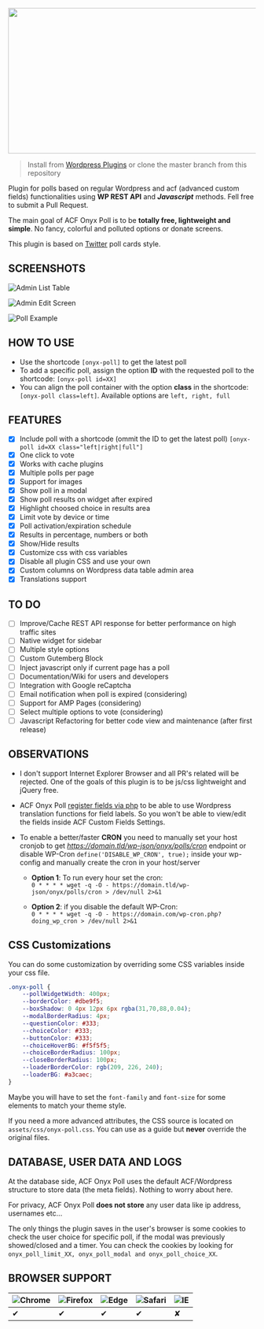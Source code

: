 <p align="center">
  <img width="914" height="296" src="https://raw.github.com/andremacola/acf-onyx-poll/master/assets/images/banner-1544x500.png">
</p>

> Install from [Wordpress Plugins](https://br.wordpress.org/plugins/acf-onyx-poll/ "Wordpress Plugin Repository") or clone the master branch from this repository

Plugin for polls based on regular Wordpress and acf (advanced custom fields) functionalities using **WP REST API** and ***Javascript*** methods. Fell free to submit a Pull Request.

The main goal of ACF Onyx Poll is to be **totally free, lightweight and simple**. No fancy, colorful and polluted options or donate screens.

This plugin is based on [Twitter](https://twitter.com) poll cards style.

## SCREENSHOTS

<p align="center">

![Admin List Table](https://raw.github.com/andremacola/acf-onyx-poll/master/assets/images/screenshot-1.png "Admin List Table")

![Admin Edit Screen](https://raw.github.com/andremacola/acf-onyx-poll/master/assets/images/screenshot-2.png "Admin Edit Screen")

![Poll Example](https://raw.github.com/andremacola/acf-onyx-poll/master/assets/images/screenshot-3.png "Poll Example")

</p>

## HOW TO USE

* Use the shortcode `[onyx-poll]` to get the latest poll
* To add a specific poll, assign the option **ID** with the requested poll to the shortcode: `[onyx-poll id=XX]`
* You can align the poll container with the option **class** in the shortcode: `[onyx-poll class=left]`. Available options are `left, right, full`

## FEATURES

- [x] Include poll with a shortcode (ommit the ID to get the latest poll) `[onyx-poll id=XX class="left|right|full"]`
- [x] One click to vote
- [x] Works with cache plugins
- [x] Multiple polls per page
- [x] Support for images
- [x] Show poll in a modal
- [x] Show poll results on widget after expired
- [x] Highlight choosed choice in results area
- [x] Limit vote by device or time
- [x] Poll activation/expiration schedule
- [x] Results in percentage, numbers or both
- [x] Show/Hide results
- [x] Customize css with css variables
- [x] Disable all plugin CSS and use your own
- [x] Custom columns on Wordpress data table admin area
- [x] Translations support

## TO DO

- [ ] Improve/Cache REST API response for better performance on high traffic sites
- [ ] Native widget for sidebar
- [ ] Multiple style options
- [ ] Custom Gutemberg Block
- [ ] Inject javascript only if current page has a poll
- [ ] Documentation/Wiki for users and developers
- [ ] Integration with Google reCaptcha
- [ ] Email notification when poll is expired (considering)
- [ ] Support for AMP Pages (considering)
- [ ] Select multiple options to vote (considering)
- [ ] Javascript Refactoring for better code view and maintenance (after first release)

## OBSERVATIONS

- I don't support Internet Explorer Browser and all PR's related will be rejected. One of the goals of this plugin is to be js/css lightweight and jQuery free.

- ACF Onyx Poll [register fields via php](https://www.advancedcustomfields.com/resources/register-fields-via-php/) to be able to use Wordpress translation functions for field labels. So you won't be able to view/edit the fields inside ACF Custom Fields Settings.

- To enable a better/faster **CRON** you need to manually set your host cronjob to get *https://domain.tld/wp-json/onyx/polls/cron* endpoint or disable WP-Cron `define('DISABLE_WP_CRON', true);` inside your wp-config and manually create the cron in your host/server

	- **Option 1**: To run every hour set the cron: <br> `0 * * * * wget -q -O - https://domain.tld/wp-json/onyx/polls/cron > /dev/null 2>&1`

	- **Option 2**: if you disable the default WP-Cron: <br> `0 * * * * wget -q -O - https://domain.com/wp-cron.php?doing_wp_cron > /dev/null 2>&1`

## CSS Customizations

You can do some customization by overriding some CSS variables inside your css file.

```css
.onyx-poll {
	--pollWidgetWidth: 400px;
	--borderColor: #dbe9f5;
	--boxShadow: 0 4px 12px 6px rgba(31,70,88,0.04);
	--modalBorderRadius: 4px;
	--questionColor: #333;
	--choiceColor: #333;
	--buttonColor: #333;
	--choiceHoverBG: #f5f5f5;
	--choiceBorderRadius: 100px;
	--closeBorderRadius: 100px;
	--loaderBorderColor: rgb(209, 226, 240);
	--loaderBG: #a3caec;
}
```

Maybe you will have to set the `font-family` and `font-size` for some elements to match your theme style.

If you need a more advanced attributes, the CSS source is located on `assets/css/onyx-poll.css`. You can use as a guide but **never** override the original files.

## DATABASE, USER DATA AND LOGS

At the database side, ACF Onyx Poll uses the default ACF/Wordpress structure to store data (the meta fields). Nothing to worry about here.

For privacy, ACF Onyx Poll **does not store** any user data like ip address, usernames etc...

The only things the plugin saves in the user's browser is some cookies to check the user choice for specific poll, if the modal was previously showed/closed and a timer. You can check the cookies by looking for `onyx_poll_limit_XX, onyx_poll_modal and onyx_poll_choice_XX`.

## BROWSER SUPPORT

![Chrome](https://raw.github.com/alrra/browser-logos/master/src/chrome/chrome_24x24.png) | ![Firefox](https://raw.github.com/alrra/browser-logos/master/src/firefox/firefox_24x24.png) | ![Edge](https://raw.githubusercontent.com/alrra/browser-logos/master/src/edge/edge_24x24.png) | ![Safari](https://raw.github.com/alrra/browser-logos/master/src/safari/safari_24x24.png) | ![IE](https://raw.githubusercontent.com/alrra/browser-logos/master/src/archive/internet-explorer_9-11/internet-explorer_9-11_24x24.png)
--- | --- | --- | --- | ---
✔ | ✔ | ✔ | ✔ | ✘

